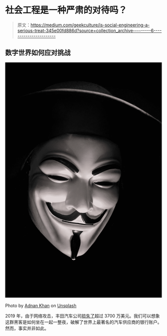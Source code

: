 # 社会工程是一种严肃的对待吗？

> 原文：<https://medium.com/geekculture/is-social-engineering-a-serious-treat-345e00fd886d?source=collection_archive---------6----------------------->

## 数字世界如何应对挑战

![](img/45bc6064859297576616185160853887.png)

Photo by [Adnan Khan](https://unsplash.com/@adnan10?utm_source=unsplash&utm_medium=referral&utm_content=creditCopyText) on [Unsplash](https://unsplash.com/s/photos/hacker?utm_source=unsplash&utm_medium=referral&utm_content=creditCopyText)

2019 年，由于网络攻击，丰田汽车公司[损失了](https://www.cpomagazine.com/cyber-security/toyota-subsidiary-loses-37-million-due-to-bec-scam/)超过 3700 万美元。我们可以想象这群黑客是如何坐在一起一整夜，破解了世界上最著名的汽车供应商的银行账户。然而，事实并非如此。